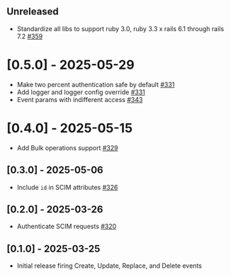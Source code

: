 ## Unreleased

- Standardize all libs to support ruby 3.0, ruby 3.3 x rails 6.1 through rails 7.2 [#359](https://github.com/powerhome/power-tools/pull/359)

# [0.5.0] - 2025-05-29

- Make two percent authentication safe by default [#331](https://github.com/powerhome/power-tools/pull/331)
- Add logger and logger config override [#331](https://github.com/powerhome/power-tools/pull/331)
- Event params with indifferent access [#343](https://github.com/powerhome/power-tools/pull/343)

# [0.4.0] - 2025-05-15

- Add Bulk operations support [#329](https://github.com/powerhome/power-tools/pull/329)

## [0.3.0] - 2025-05-06

- Include `id` in SCIM attributes [#326](https://github.com/powerhome/power-tools/pull/326)

## [0.2.0] - 2025-03-26

- Authenticate SCIM requests [#320](https://github.com/powerhome/power-tools/pull/320)

## [0.1.0] - 2025-03-25

- Initial release firing Create, Update, Replace, and Delete events
